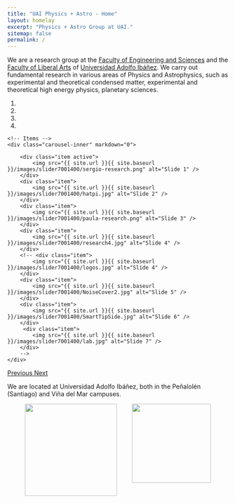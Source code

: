 ```yaml
---
title: "UAI Physics + Astro - Home"
layout: homelay
excerpt: "Physics + Astro Group at UAI."
sitemap: false
permalink: /
---
```


We are a research group at the [Faculty of Engineering and Sciences](https://ingenieria.uai.cl/) and the [Faculty of Liberal Arts](https://artesliberales.uai.cl/) of [Universidad Adolfo Ibáñez](https://www.uai.cl/). We  carry out fundamental research in various areas of Physics and Astrophysics, such as experimental and theoretical condensed matter, experimental and theoretical high energy physics, planetary sciences.


<div markdown="0" id="carousel" class="carousel slide" data-ride="carousel" data-interval="5000" data-pause="hover" >
    <ol class="carousel-indicators">
        <li data-target="#carousel" data-slide-to="0" class="active"></li>
        <li data-target="#carousel" data-slide-to="1"></li>
        <li data-target="#carousel" data-slide-to="2"></li>
        <li data-target="#carousel" data-slide-to="3"></li>
    </ol>

    <!-- Items -->
    <div class="carousel-inner" markdown="0">

        <div class="item active">
            <img src="{{ site.url }}{{ site.baseurl }}/images/slider7001400/sergio-research.png" alt="Slide 1" />
        </div>
        <div class="item">
            <img src="{{ site.url }}{{ site.baseurl }}/images/slider7001400/hatpi.jpg" alt="Slide 2" />
        </div>
        <div class="item">
            <img src="{{ site.url }}{{ site.baseurl }}/images/slider7001400/paula-research.png" alt="Slide 3" />
        </div>
        <div class="item">
            <img src="{{ site.url }}{{ site.baseurl }}/images/slider7001400/research4.jpg" alt="Slide 4" />
        </div>
        <!-- <div class="item">
            <img src="{{ site.url }}{{ site.baseurl }}/images/slider7001400/logos.jpg" alt="Slide 4" />
        </div>
        <div class="item">
            <img src="{{ site.url }}{{ site.baseurl }}/images/slider7001400/NoiseCover2.jpg" alt="Slide 5" />
        </div>
        <div class="item">
            <img src="{{ site.url }}{{ site.baseurl }}/images/slider7001400/SmartTipSide.jpg" alt="Slide 6" />
        </div>       
         <div class="item">
            <img src="{{ site.url }}{{ site.baseurl }}/images/slider7001400/lab.jpg" alt="Slide 7" />
        </div>
        -->
    </div>
  <a class="left carousel-control" href="#carousel" role="button" data-slide="prev">
    <span class="glyphicon glyphicon-chevron-left" aria-hidden="true"></span>
    <span class="sr-only">Previous</span>
  </a>
  <a class="right carousel-control" href="#carousel" role="button" data-slide="next">
    <span class="glyphicon glyphicon-chevron-right" aria-hidden="true"></span>
    <span class="sr-only">Next</span>
  </a>
</div>


We are located at Universidad Adolfo Ibáñez,  both in the Peñalolén (Santiago) and Viña del Mar campuses.


<figure class="fourth">
  <img src="{{ site.url }}{{ site.baseurl }}/images/logopic/logo-uai.png" style="width:210px">
  <img src="{{ site.url }}{{ site.baseurl }}/images/logopic/physics-astro.jpg" style="width:180px" align="right">
</figure>
